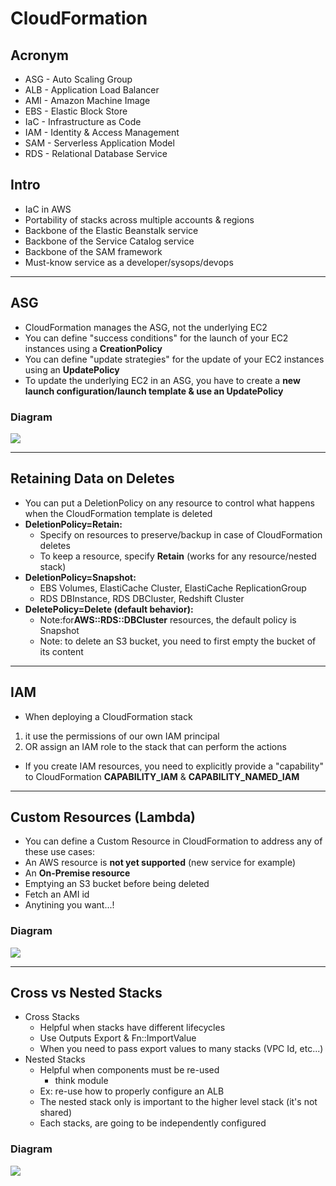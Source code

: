 # CloudFormation

## Acronym
* ASG - Auto Scaling Group
* ALB - Application Load Balancer
* AMI - Amazon Machine Image
* EBS - Elastic Block Store
* IaC - Infrastructure as Code
* IAM - Identity & Access Management
* SAM - Serverless Application Model
* RDS - Relational Database Service

## Intro
* IaC in AWS
* Portability of stacks across multiple accounts & regions
* Backbone of the Elastic Beanstalk service
* Backbone of the Service Catalog service
* Backbone of the SAM framework
* Must-know service as a developer/sysops/devops

---

## ASG
* CloudFormation manages the ASG, not the underlying EC2
* You can define "success conditions" for the launch of your EC2 instances using a **CreationPolicy**
* You can define "update strategies" for the update of your EC2 instances using an **UpdatePolicy**
* To update the underlying EC2 in an ASG, you have to create a **new launch configuration/launch template & use an UpdatePolicy**

### Diagram
[<img src="https://i.imgur.com/zI41hQZ.png">](https://i.imgur.com/zI41hQZ.png)

---

## Retaining Data on Deletes
* You can put a DeletionPolicy on any resource to control what happens when the CloudFormation template is deleted
* **DeletionPolicy=Retain:**
  * Specify on resources to preserve/backup in case of CloudFormation deletes
  * To keep a resource, specify **Retain** (works for any resource/nested stack)
* **DeletionPolicy=Snapshot:**
  * EBS Volumes, ElastiCache Cluster, ElastiCache ReplicationGroup
  * RDS DBInstance, RDS DBCluster, Redshift Cluster
* **DeletePolicy=Delete (default behavior):**
  * Note:for**AWS::RDS::DBCluster** resources, the default policy is Snapshot
  * Note: to delete an S3 bucket, you need to first empty the bucket of its content
  
---

## IAM
* When deploying a CloudFormation stack
1) it use the permissions of our own IAM principal
2) OR assign an IAM role to the stack that can perform the actions
* If you create IAM resources, you need to explicitly provide a "capability" to CloudFormation **CAPABILITY_IAM** & **CAPABILITY_NAMED_IAM**

---

## Custom Resources (Lambda)
* You can define a Custom Resource in CloudFormation to address any of these use cases:
* An AWS resource is **not yet supported** (new service for example)
* An **On-Premise resource**
* Emptying an S3 bucket before being deleted
* Fetch an AMI id
* Anytining you want...!

### Diagram
[<img src="https://i.imgur.com/6cP3RqT.png">](https://i.imgur.com/6cP3RqT.png)

---

## Cross vs Nested Stacks
* Cross Stacks
  * Helpful when stacks have different lifecycles
  * Use Outputs Export & Fn::ImportValue
  * When you need to pass export values to many stacks (VPC Id, etc...)
* Nested Stacks
  * Helpful when components must be re-used
    * think module
  * Ex: re-use how to properly configure an ALB
  * The nested stack only is important to the higher level stack (it's not shared)
  * Each stacks, are going to be independently configured
  
### Diagram
[<img src="https://i.imgur.com/CwTTLY6.png">](https://i.imgur.com/CwTTLY6.png)
